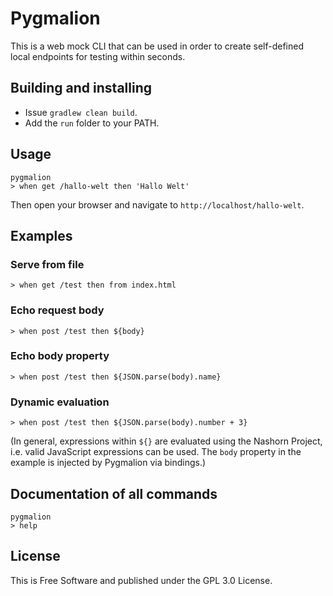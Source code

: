 # Pygmalion

This is a web mock CLI that can be used in order to create self-defined local endpoints for testing within seconds.

## Building and installing

- Issue `gradlew clean build`.
- Add the `run` folder to your PATH.

## Usage
```
pygmalion
> when get /hallo-welt then 'Hallo Welt'
```

Then open your browser and navigate to `http://localhost/hallo-welt`.

## Examples

### Serve from file
```
> when get /test then from index.html
```

### Echo request body
```
> when post /test then ${body}
```

### Echo body property
```
> when post /test then ${JSON.parse(body).name}
```

### Dynamic evaluation
```
> when post /test then ${JSON.parse(body).number + 3}
```
(In general, expressions within `${}` are evaluated using the Nashorn Project, i.e. valid JavaScript expressions can be used. The `body` property in the example is injected by Pygmalion via bindings.)

## Documentation of all commands
```
pygmalion
> help
```

## License
This is Free Software and published under the GPL 3.0 License.